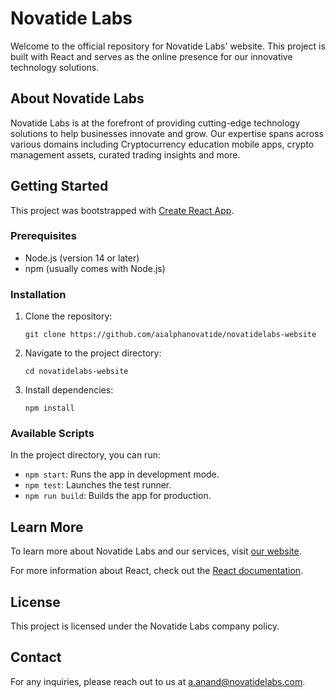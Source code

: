 # Novatide Labs

Welcome to the official repository for Novatide Labs' website. This project is built with React and serves as the online presence for our innovative technology solutions.

## About Novatide Labs

Novatide Labs is at the forefront of providing cutting-edge technology solutions to help businesses innovate and grow. Our expertise spans across various domains including Cryptocurrency education mobile apps, crypto management assets, curated trading insights and more.

## Getting Started

This project was bootstrapped with [Create React App](https://github.com/facebook/create-react-app).

### Prerequisites

- Node.js (version 14 or later)
- npm (usually comes with Node.js)

### Installation

1. Clone the repository:
   ```
   git clone https://github.com/aialphanovatide/novatidelabs-website
   ```
2. Navigate to the project directory:
   ```
   cd novatidelabs-website
   ```
3. Install dependencies:
   ```
   npm install
   ```

### Available Scripts

In the project directory, you can run:

- `npm start`: Runs the app in development mode.
- `npm test`: Launches the test runner.
- `npm run build`: Builds the app for production.

## Learn More

To learn more about Novatide Labs and our services, visit [our website](https://novatidelabs.com).

For more information about React, check out the [React documentation](https://reactjs.org/).

## License

This project is licensed under the Novatide Labs company policy.

## Contact

For any inquiries, please reach out to us at a.anand@novatidelabs.com.
